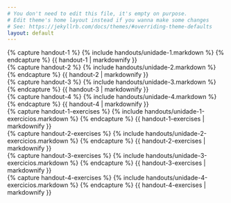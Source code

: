 ```yaml
---
# You don't need to edit this file, it's empty on purpose.
# Edit theme's home layout instead if you wanna make some changes
# See: https://jekyllrb.com/docs/themes/#overriding-theme-defaults
layout: default
---
```


<!-- <div id="index">
  <h1>Índice</h1>
  <ul class="posts">
    <li><a href="#handout-1">Unidade 1</a></li>
    <li><a href="#handout-2">Unidade 2</a></li>
    <li><a href="#handout-3">Unidade 3</a></li>
    <li><a href="#handout-4">Unidade 4</a></li>
  </ul>
</div> -->

<section class="handout-section handout-section-content" id="handout-1">
  {% capture handout-1 %}
    {% include handouts/unidade-1.markdown %}
  {% endcapture %}
  {{ handout-1 | markdownify }}
</section>

<section class="handout-section handout-section-content" id="handout-2">
  {% capture handout-2 %}
    {% include handouts/unidade-2.markdown %}
  {% endcapture %}
  {{ handout-2 | markdownify }}
</section>

<section class="handout-section handout-section-content" id="handout-3">
  {% capture handout-3 %}
    {% include handouts/unidade-3.markdown %}
  {% endcapture %}
  {{ handout-3 | markdownify }}
</section>

<section class="handout-section handout-section-content" id="handout-4">
  {% capture handout-4 %}
    {% include handouts/unidade-4.markdown %}
  {% endcapture %}
  {{ handout-4 | markdownify }}
</section>

<section class="handout-section handout-section-exercises" id="handout-1-exercises">
  {% capture handout-1-exercises %}
    {% include handouts/unidade-1-exercicios.markdown %}
  {% endcapture %}
  {{ handout-1-exercises | markdownify }}
</section>

<section class="handout-section handout-section-exercises" id="handout-2-exercises">
  {% capture handout-2-exercises %}
    {% include handouts/unidade-2-exercicios.markdown %}
  {% endcapture %}
  {{ handout-2-exercises | markdownify }}
</section>

<section class="handout-section handout-section-exercises" id="handout-3-exercises">
  {% capture handout-3-exercises %}
    {% include handouts/unidade-3-exercicios.markdown %}
  {% endcapture %}
  {{ handout-3-exercises | markdownify }}
</section>

<section class="handout-section handout-section-exercises" id="handout-4-exercises">
  {% capture handout-4-exercises %}
    {% include handouts/unidade-4-exercicios.markdown %}
  {% endcapture %}
  {{ handout-4-exercises | markdownify }}
</section>
